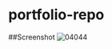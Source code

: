 # portfolio-repo
##Screenshot
![04044](https://github.com/Goobergreve09/portfolio-repo/assets/143923830/caa95860-b467-4596-8435-06af59441c1f)
